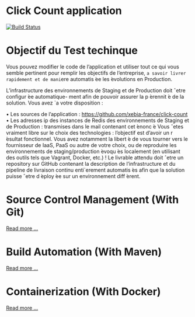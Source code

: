 # Click Count application

[![Build Status](https://travis-ci.org/xebia-france/click-count.svg)](https://travis-ci.org/xebia-france/click-count)

# Objectif du Test techinque
Vous pouvez modifier le code de l’application et utiliser tout ce qui vous semble pertinent pour remplir
les objectifs de l’entreprise, `a savoir livrer rapidement et de mani`ere automatis ́ee les  ́evolutions en
Production.

L’infrastructure des environnements de Staging et de Production doit ˆetre configur ́ee automatique-
ment afin de pouvoir assurer la p ́erennit ́e de la solution. Vous avez `a votre disposition :

• Les sources de l’application : https://github.com/xebia-france/click-count
• Les adresses ip des instances de Redis des environnements de Staging et de Production : transmises
dans le mail contenant cet  ́enonc ́e
Vous ˆetes vraiment libre sur le choix des technologies : l’objectif est d’avoir un r ́esultat fonctionnel. Vous
avez notamment la libert ́e de vous tourner vers le fournisseur de IaaS, PaaS ou autre de votre choix, ou
de reproduire les environnements de staging/production  ́evoqu ́es localement (en utilisant des outils tels que
Vagrant, Docker, etc.) !
Le livrable attendu doit ˆetre un repository sur GitHub contenant la description de l’infrastructure
et du pipeline de livraison continu enti`erement automatis ́es afin que la solution puisse ˆetre d ́eploy ́ee sur un
environnement diff ́erent.


# Source Control Management (With Git)

[Read more ...](docs/source_control_management.md)


# Build Automation (With Maven)

[Read more ...](docs/build_automation.md)


# Containerization (With Docker)

[Read more ...](docs/containerization.md)

